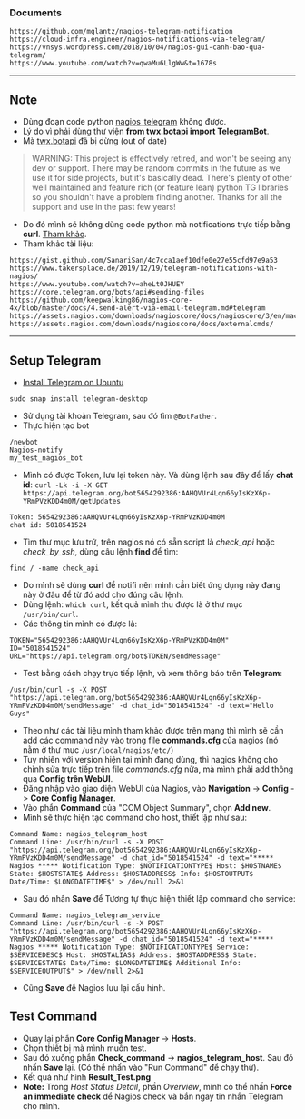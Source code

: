 ### Documents
```
https://github.com/mglantz/nagios-telegram-notification
https://cloud-infra.engineer/nagios-notifications-via-telegram/
https://vnsys.wordpress.com/2018/10/04/nagios-gui-canh-bao-qua-telegram/
https://www.youtube.com/watch?v=qwaMu6LlgWw&t=1678s
```

---------------------------------------------------------------------------------------
## Note
- Dùng đoạn code python [nagios_telegram](https://raw.githubusercontent.com/pommi/telegram_nagios/master/telegram_nagios.py) không được.
- Lý do vì phải dùng thư viện **from twx.botapi import TelegramBot**.
- Mà [twx.botapi](https://github.com/datamachine/twx.botapi) đã bị dừng (out of date)
> WARNING: This project is effectively retired, and won't be seeing any dev or support. There may be random commits in the future as we use it for side projects, but it's basically dead. There's plenty of other well maintained and feature rich (or feature lean) python TG libraries so you shouldn't have a problem finding another. Thanks for all the support and use in the past few years!

- Do đó mình sẽ không dùng code python mà notifications trực tiếp bằng **curl**. [Tham khảo](https://gist.github.com/dideler/85de4d64f66c1966788c1b2304b9caf1).
- Tham khảo tài liệu:
```
https://gist.github.com/SanariSan/4c7cca1aef10dfe0e27e55cfd97e9a53
https://www.takersplace.de/2019/12/19/telegram-notifications-with-nagios/
https://www.youtube.com/watch?v=aheLt0JHUEY
https://core.telegram.org/bots/api#sending-files
https://github.com/keepwalking86/nagios-core-4x/blob/master/docs/4.send-alert-via-email-telegram.md#telegram
https://assets.nagios.com/downloads/nagioscore/docs/nagioscore/3/en/macrolist.html
https://assets.nagios.com/downloads/nagioscore/docs/externalcmds/
```

---------------------------------------------------------------------------------------
## Setup Telegram
- [Install Telegram on Ubuntu](https://snapcraft.io/telegram-desktop)
```
sudo snap install telegram-desktop
```
- Sử dụng tài khoản Telegram, sau đó tìm `@BotFather`.
- Thực hiện tạo bot
```
/newbot
Nagios-notify
my_test_nagios_bot
```
- Mình có được Token, lưu lại token này. Và dùng lệnh sau đây để lấy **chat id**: `curl -Lk -i -X GET https://api.telegram.org/bot5654292386:AAHQVUr4Lqn66yIsKzX6p-YRmPVzKDD4m0M/getUpdates`
```
Token: 5654292386:AAHQVUr4Lqn66yIsKzX6p-YRmPVzKDD4m0M
chat id: 5018541524
```
- Tìm thư mục lưu trữ, trên nagios nó có sẵn script là *check_api* hoặc *check_by_ssh*, dùng câu lệnh **find** để tìm:
```
find / -name check_api
```
- Do mình sẽ dùng **curl** để notifi nên mình cần biết ứng dụng này đang này ở đâu để từ đó add cho đúng câu lệnh.
- Dùng lệnh: `which curl`, kết quả mình thu được là ở thư mục `/usr/bin/curl`.
- Các thông tin mình có được là:
```
TOKEN="5654292386:AAHQVUr4Lqn66yIsKzX6p-YRmPVzKDD4m0M"
ID="5018541524"
URL="https://api.telegram.org/bot$TOKEN/sendMessage"
```
- Test bằng cách chạy trực tiếp lệnh, và xem thông báo trên **Telegram**:
```
/usr/bin/curl -s -X POST "https://api.telegram.org/bot5654292386:AAHQVUr4Lqn66yIsKzX6p-YRmPVzKDD4m0M/sendMessage" -d chat_id="5018541524" -d text="Hello Guys"
```
- Theo như các tài liệu mình tham khảo được trên mạng thì mình sẽ cần add các command này vào trong file **commands.cfg** của nagios (nó nằm ở thư mục `/usr/local/nagios/etc/`)
- Tuy nhiên với version hiện tại mình đang dùng, thì nagios không cho chỉnh sửa trực tiếp trên file *commands.cfg* nữa, mà mình phải add thông qua **Config trên WebUI**.
- Đăng nhập vào giao diện WebUI của Nagios, vào **Navigation** -> **Config** -> **Core Config Manager**.
- Vào phần **Command** của "CCM Object Summary", chọn **Add new**.
- Mình sẽ thực hiện tạo command cho host, thiết lập như sau:
```
Command Name: nagios_telegram_host
Command Line: /usr/bin/curl -s -X POST "https://api.telegram.org/bot5654292386:AAHQVUr4Lqn66yIsKzX6p-YRmPVzKDD4m0M/sendMessage" -d chat_id="5018541524" -d text="***** Nagios ***** Notification Type: $NOTIFICATIONTYPE$ Host: $HOSTNAME$ State: $HOSTSTATE$ Address: $HOSTADDRESS$ Info: $HOSTOUTPUT$ Date/Time: $LONGDATETIME$" > /dev/null 2>&1
```
- Sau đó nhấn **Save** để Tương tự thực hiện thiết lập command cho service:
```
Command Name: nagios_telegram_service
Command Line: /usr/bin/curl -s -X POST "https://api.telegram.org/bot5654292386:AAHQVUr4Lqn66yIsKzX6p-YRmPVzKDD4m0M/sendMessage" -d chat_id="5018541524" -d text="***** Nagios ***** Notification Type: $NOTIFICATIONTYPE$ Service: $SERVICEDESC$ Host: $HOSTALIAS$ Address: $HOSTADDRESS$ State: $SERVICESTATE$ Date/Time: $LONGDATETIME$ Additional Info: $SERVICEOUTPUT$" > /dev/null 2>&1
```
- Cũng **Save** để Nagios lưu lại cấu hình.
 
## Test Command
- Quay lại phần **Core Config Manager** -> **Hosts**.
- Chọn thiết bị mà mình muốn test.
- Sau đó xuống phần **Check_command** -> **nagios_telegram_host**. Sau đó nhấn **Save** lại. (Có thể nhấn vào "Run Command" để chạy thử).
- Kết quả như hình **Result_Test.png**
- **Note:** Trong *Host Status Detail*, phần *Overview*, mình có thể nhấn **Force an immediate check** để Nagios check và bắn ngay tin nhắn Telegram cho mình.



